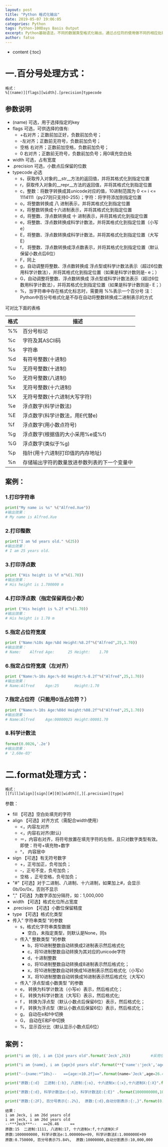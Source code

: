 ```yaml
---
layout: post
title: "Python 格式化输出"
date: 2019-05-07 19:06:05
categories: Python
tags: Python-100Days Basis Output
excerpt: Python基础语法，不同的数据类型格式化输出，通过占位符的使用做不同的相应处理。格式化输出有两种方式：百分号和format，format的功能要比百分号方式强大，其中format独有的可以自定义字符填充空白、字符串居中显示、转换二进制、整数自动分割、百分比显示 等功能是百分号方式不能相比的
author: fatso
---
```


* content
{:toc}


# 一.百分号处理方式：

    格式：
    %[(name)][flags][width].[precision]typecode

## 参数说明
- (name) 可选，用于选择指定的key
- flags 可选，可供选择的值有:
    - +右对齐；正数前加正好，负数前加负号；
    - -左对齐；正数前无符号，负数前加负号；
    - 空格 右对齐；正数前加空格，负数前加负号；
    - 0 右对齐；正数前无符号，负数前加负号；用0填充空白处
- width 可选，占有宽度
- .precision 可选，小数点后保留的位数
- typecode 必选
    - s，获取传入对象的__str__方法的返回值，并将其格式化到指定位置
    - r，获取传入对象的__repr__方法的返回值，并将其格式化到指定位置
    - c，整数：将数字转换成其unicode对应的值，10进制范围为 0 <= i <= 1114111（py27则只支持0-255）；字符：将字符添加到指定位置
    - o，将整数转换成 八 进制表示，并将其格式化到指定位置
    - x，将整数转换成十六进制表示，并将其格式化到指定位置
    - d，将整数、浮点数转换成 十 进制表示，并将其格式化到指定位置
    - e，将整数、浮点数转换成科学计数法，并将其格式化到指定位置（小写e）
    - E，将整数、浮点数转换成科学计数法，并将其格式化到指定位置（大写E）
    - f， 将整数、浮点数转换成浮点数表示，并将其格式化到指定位置（默认保留小数点后6位）
    - F，同上
    - g，自动调整将整数、浮点数转换成 浮点型或科学计数法表示（超过6位数用科学计数法），并将其格式化到指定位置（如果是科学计数则是- e；）
    - G，自动调整将整数、浮点数转换成 浮点型或科学计数法表示（超过6位数用科学计数法），并将其格式化到指定位置（如果是科学计数则是- E；）
    - %，当字符串中存在格式化标志时，需要用 %%表示一个百分号 注：Python中百分号格式化是不存在自动将整数转换成二进制表示的方式

可对比下面的表格

格式	|   描述
----|----
%%	|   百分号标记
%c	|   字符及其ASCII码
%s	|   字符串
%d	|   有符号整数(十进制)
%u	|   无符号整数(十进制)
%o	|   无符号整数(八进制)
%x	|   无符号整数(十六进制)
%X	|   无符号整数(十六进制大写字符)
%e	|   浮点数字(科学计数法)
%E	|   浮点数字(科学计数法，用E代替e)
%f	|   浮点数字(用小数点符号)
%g	|   浮点数字(根据值的大小采用%e或%f)
%G	|   浮点数字(类似于%g)
%p	|   指针(用十六进制打印值的内存地址)
%n	|   存储输出字符的数量放进参数列表的下一个变量中

## 案例：

### 1.打印字符串
``` py
print("My name is %s" %("Alfred.Xue"))
#输出效果：
# My name is Alfred.Xue
```

### 2.打印整数
``` py
print("I am %d years old." %(25))
#输出效果：
# I am 25 years old.
```

### 3.打印浮点数
``` py
print ("His height is %f m"%(1.70))
#输出效果：
# His height is 1.700000 m
```

### 4.打印浮点数（指定保留两位小数）
``` py
print ("His height is %.2f m"%(1.70))
#输出效果：
# His height is 1.70 m
```

### 5.指定占位符宽度
``` py
print ("Name:%10s Age:%8d Height:%8.2f"%("Alfred",25,1.70))
#输出效果：
# Name:    Alfred Age:      25 Height:    1.70
```

### 6.指定占位符宽度（左对齐）
``` py
print ("Name:%-10s Age:%-8d Height:%-8.2f"%("Alfred",25,1.70))
#输出效果：
# Name:Alfred     Age:25       Height:1.70
```

### 7.指定占位符（只能用0当占位符？）
``` py
print ("Name:%-10s Age:%08d Height:%08.2f"%("Alfred",25,1.70))
#输出效果：
# Name:Alfred     Age:00000025 Height:00001.70
```

### 8.科学计数法
``` py
format(0.0026,'.2e')
#输出效果：
# '2.60e-03'
```


# 二.format处理方式：

    格式：
    [[fill]align][sign][#][0][width][,][.precision][type]

参数：

- fill 【可选】空白处填充的字符
- align 【可选】对齐方式（需配合width使用）
    - <，内容左对齐
    - &lt;，内容右对齐(默认)
    - ＝，内容右对齐，将符号放置在填充字符的左侧，且只对数字类型有效。 即使：符号+填充物+数字
    - ^， 内容居中
- sign 【可选】有无符号数字
    - +，正号加正，负号加负；
    - -，正号不变，负号加负；
    - 空格 ，正号空格，负号加负；
- "#"【可选】对于二进制、八进制、十六进制，如果加上#，会显示 0b/0o/0x，否则不显示
- ","【可选】为数字添加分隔符，如：1,000,000
- width 【可选】格式化位所占宽度
- .precision 【可选】小数位保留精度
- type 【可选】格式化类型
- 传入” 字符串类型 “的参数
    - s，格式化字符串类型数据
        - 空白，未指定类型，则默认是None，同s
    - 传入“ 整数类型 ”的参数
        - b，将10进制整数自动转换成2进制表示然后格式化
        - c，将10进制整数自动转换为其对应的unicode字符
        - d，十进制整数
        - o，将10进制整数自动转换成8进制表示然后格式化；
        - x，将10进制整数自动转换成16进制表示然后格式化（小写x）
        - X，将10进制整数自动转换成16进制表示然后格式化（大写X）
    - 传入“ 浮点型或小数类型 ”的参数
    - e， 转换为科学计数法（小写e）表示，然后格式化；
    - E， 转换为科学计数法（大写E）表示，然后格式化;
    - f ， 转换为浮点型（默认小数点后保留6位）表示，然后格式化；
    - F， 转换为浮点型（默认小数点后保留6位）表示，然后格式化；
    - g， 自动在e和f中切换
    - G， 自动在E和F中切换
    - %，显示百分比（默认显示小数点后6位）

## 案例：
``` py
print("i am {0}, i am {1}d years old".format('Jeck',26))         #采用位置参数来索引

print("i am {name}, i am {age}d years old".format(**{'name':'jeck','age':26}))   #采用自定义key来缩影,此时**表示将字典的k/v取出

print("--{name:*^10s}--   =={age:<10.2f}==".format(name='Jeck',age=26.457))   #将name的宽度设置为10,空余的使用*号不全,并居中显示,age类型设置为浮点型,宽度为10.并左对齐

print("原数:{:d}  二进制:{:b}, 八进制:{:o}, 十六进制x:{:x},十六进制X:{:X}".format(15, 15, 15, 15, 15))   #进制转换

print("原数:{:d}, 科学计数法e:{:e}, 科学计数法E:{:E}" .format(1000000000,1000000000,1000000000))    #科学计数法表示

print("原数:{:2F}, 百分号表示{:.2%},  原数:{:d},自动分割表示:{:,}".format(0.75,0.7584,10000000,10000000 ))  #百分号表示及自动分割
```

    结果：
    i am Jeck, i am 26d years old
    i am jeck, i am 26d years old
    --***Jeck***--   ==26.46     ==
    原数:15  二进制:1111, 八进制:17, 十六进制x:f,十六进制X:F
    原数:1000000000, 科学计数法e:1.000000e+09, 科学计数法E:1.000000E+09
    原数:0.750000, 百分号表示75.84%,  原数:10000000,自动分割表示:10,000,000